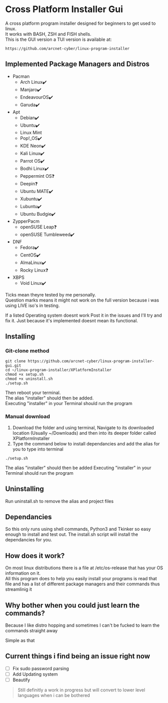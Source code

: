 # Cross Platform Installer Gui
A cross platform program installer designed for beginners to get used to linux.  
It works with BASH, ZSH and FISH shells.  
This is the GUI version a TUI version is available at:
```
https://github.com/arcnet-cyber/linux-program-installer
```
  
## Implemented Package Managers and Distros

- Pacman
  - Arch Linux✔️
  - Manjaro✔️
  - EndeavourOS✔️
  - Garuda✔️  
- Apt
  - Debian✔️
  - Ubuntu✔️
  - Linux Mint
  - Pop!_OS✔️
  - KDE Neon✔️
  - Kali Linux✔️
  - Parrot OS✔️
  - Bodhi Linux✔️
  - Peppermint OS❓
  - Deepin❓
  - Ubuntu MATE✔️
  - Xubuntu✔️
  - Lubuntu✔️
  - Ubuntu Budgie✔️
- ZypperPacm
  - openSUSE Leap❓
  - openSUSE Tumbleweed✔️
- DNF
  - Fedora✔️
  - CentOS✔️
  - AlmaLinux✔️
  - Rocky Linux❓
- XBPS
  - Void Linux✔️
  
Ticks mean theyre tested by me personally.  
Question marks means it might not work on the full version because i was using LIVE iso's in testing.


If a listed Operating system doesnt work Post it in the issues and I'll try and fix it. Just because it's implemented doesnt mean its functional.


## Installing

### Git-clone method

```
git clone https://github.com/arcnet-cyber/linux-program-installer-gui.git
cd ~/linux-program-installer/XPlatformInstaller
chmod +x setup.sh
chmod +x uninstall.sh
./setup.sh
```
Then reboot your terminal.  
The alias "installer" should then be added.  
Executing "installer" in your Terminal should run the program

### Manual download

1. Download the folder and using terminal, Navigate to its downloaded location (Usually ~/Downloads) and then into its deeper folder called XPlatformInstaller
2. Type the command below to install dependancies and add the alias for you to type into terminal

```
./setup.sh
```
The alias "installer" should then be added 
Executing "installer" in your Terminal should run the program


## Uninstalling

Run uninstall.sh to remove the alias and project files

## Dependancies

So this only runs using shell commands, Python3 and Tkinker so easy enough to install and test out.
The install.sh script will install the dependancies for you.


## How does it work?

On most linux distributions there is a file at /etc/os-release that has your OS information on it.  
All this program does to help you easily install your programs is read that file and has a list of different package managers and their commands thus streamlinig it

## Why bother when you could just learn the commands?

Because I like distro hopping and sometimes I can't be fucked to learn the commands straight away  

Simple as that


## Current things i find being an issue right now
- [ ] Fix sudo password parsing  
- [ ] Add Updating system
- [ ] Beautify

> Still definitly a work in progress but will convert to lower level languages when i can be bothered
